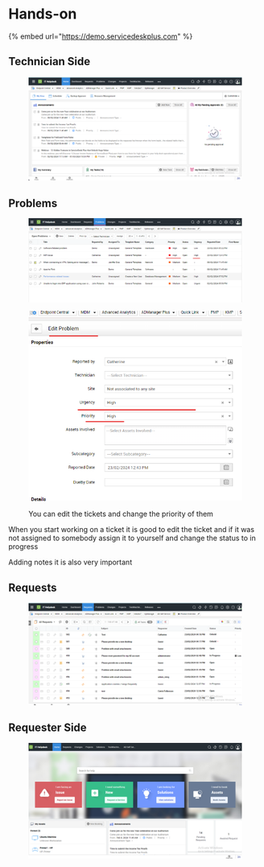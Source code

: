 # Hands-on

{% embed url="https://demo.servicedeskplus.com" %}

## Technician Side

<figure><img src="../../.gitbook/assets/image (3) (1).png" alt=""><figcaption></figcaption></figure>

## Problems

<figure><img src="../../.gitbook/assets/image (4) (1).png" alt=""><figcaption></figcaption></figure>

<figure><img src="../../.gitbook/assets/image (5) (1).png" alt=""><figcaption><p>You can edit the tickets and change the priority of them</p></figcaption></figure>

When you start working on a ticket it is good to edit the ticket and if it was not assigned to somebody assign it to yourself and change the status to in progress

Adding notes it is also very important

## Requests

<figure><img src="../../.gitbook/assets/image (6).png" alt=""><figcaption></figcaption></figure>

## Requester Side

<figure><img src="../../.gitbook/assets/image (7).png" alt=""><figcaption></figcaption></figure>
